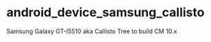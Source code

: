android_device_samsung_callisto
===============================

Samsung Galaxy GT-I5510 aka Callisto Tree to build CM 10.x